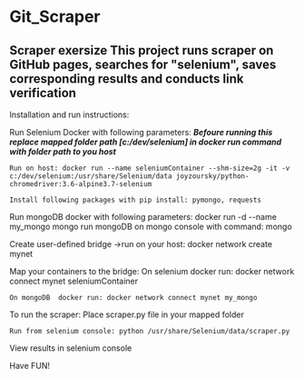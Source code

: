 # Git_Scraper
Scraper exersize
This project runs scraper on GitHub pages, searches for "selenium", saves corresponding results and conducts link verification
------------------------------------------------------------------------------------------------------------------------------
Installation and run instructions:

Run Selenium Docker with following parameters:
***Befoure running this replace mapped folder path [c:/dev/selenium] in docker run command with folder path to you host***

	Run on host: docker run --name seleniumContainer --shm-size=2g -it -v c:/dev/selenium:/usr/share/Selenium/data joyzoursky/python-chromedriver:3.6-alpine3.7-selenium

	Install following packages with pip install: pymongo, requests

Run mongoDB docker with following parameters:
	docker run -d --name my_mongo mongo
	run mongoDB on mongo console with command: mongo


Create user-defined bridge ->run on your host: docker network create mynet

Map your containers to the bridge:
	On selenium docker run: docker network connect mynet seleniumContainer
	
	On mongoDB  docker run: docker network connect mynet my_mongo

To run the scraper:
	Place scraper.py file in your mapped folder
	
	Run from selenium console: python /usr/share/Selenium/data/scraper.py
	
View results in selenium console

Have FUN!
